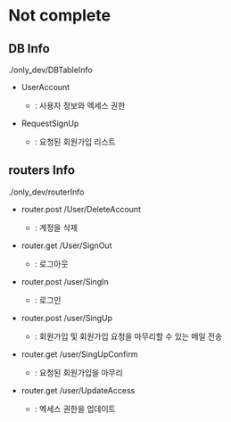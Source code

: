 # Not complete


## DB Info
./only_dev/DBTableInfo

* UserAccount
  * : 사용자 정보와 엑세스 권한

* RequestSignUp
  * : 요청된 회원가입 리스트


## routers Info
./only_dev/routerInfo

* router.post /User/DeleteAccount
  * : 계정을 삭제

* router.get /User/SignOut
  * : 로그아웃

* router.post /user/SingIn
  * : 로그인

* router.post /user/SingUp
  * : 회원가입 및 회원가입 요청을 마무리할 수 있는 메일 전송

* router.get /user/SingUpConfirm
  * : 요청된 회원가입을 마무리

* router.get /user/UpdateAccess
  * : 엑세스 권한을 업데이트